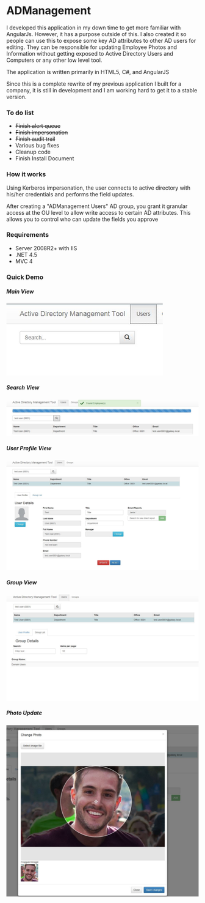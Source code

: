 # ADManagement

<p>I developed this application in my down time to get more familiar with AngularJs. However, it has a purpose outside of this. I also created it so people can use this to expose some key AD attributes to other AD users for editing. They can be responsible for updating Employee Photos and Information without getting exposed to Active Directory Users and Computers or any other low level tool.</p>
<p>The application is written primarily in HTML5, C#, and AngularJS</p>
<p>Since this is a complete rewrite of my previous application I built for a company, it is still in development and I am working hard to get it to a stable version.</p>

<h3>To do list</h3>
<ul>
<li><strike>Finish alert queue</strike></li>
<li><strike>Finish impersonation</strike></li>
<li><strike>Finish audit trail</strike></li>
<li>Various bug fixes</li>
<li>Cleanup code</li>
<li>Finish Install Document</li>
</ul>

<h3>How it works</h3>
<p>Using Kerberos impersonation, the user connects to active directory with his/her credentials and performs the field updates.</p>
<p>After creating a "ADManagement Users" AD group, you grant it granular access at the OU level to allow write access to certain AD attributes. This allows you to control who can update the fields you approve</p>

<h3>Requirements</h3>
<ul>
<li>Server 2008R2+ with IIS</li>
<li>.NET 4.5</li>
<li>MVC 4</li>
</ul>

<h3>Quick Demo</h3>
<h5>Main View</h5>
<img src="https://github.com/jamie1911/ADManagement/blob/master/doc/main.jpg" />
<h5>Search View</h5>
<img src="https://github.com/jamie1911/ADManagement/blob/master/doc/search.jpg" />
<h5>User Profile View</h5>
<img src="https://github.com/jamie1911/ADManagement/blob/master/doc/userprofile.jpg" />
<h5>Group View</h5>
<img src="https://github.com/jamie1911/ADManagement/blob/master/doc/groupprofile.jpg" />
<h5>Photo Update</h5>
<img src="https://github.com/jamie1911/ADManagement/blob/master/doc/photo.jpg" />
<br>

